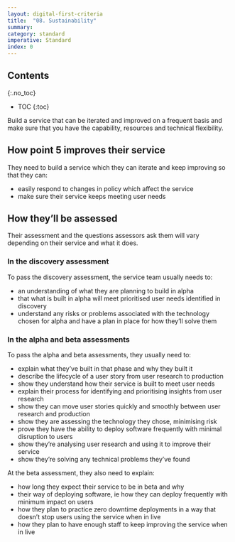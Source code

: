 ```yaml
---
layout: digital-first-criteria
title:  "08. Sustainability"
summary:
category: standard
imperative: Standard
index: 0
---
```


## Contents
{:.no_toc}
* TOC
{:toc}
<!--TOC max3-->

Build a service that can be iterated and improved on a frequent basis and make sure that you have the capability, resources and technical flexibility.

## How point 5 improves their service

They need to build a service which they can iterate and keep improving so that they can:

* easily respond to changes in policy which affect the service
* make sure their service keeps meeting user needs

## How they’ll be assessed

Their assessment and the questions assessors ask them will vary depending on their service and what it does.

### In the discovery assessment

To pass the discovery assessment, the service team usually needs to:
* an understanding of what they are planning to build in alpha
* that what is built in alpha will meet prioritised user needs identified in discovery
* understand any risks or problems associated with the technology chosen for alpha and have a plan in place for how they’ll solve them

### In the alpha and beta assessments

To pass the alpha and beta assessments, they usually need to:

* explain what they’ve built in that phase and why they built it
*	describe the lifecycle of a user story from user research to production
* show they understand how their service is built to meet user needs
* explain their process for identifying and prioritising insights from user research
* show they can move user stories quickly and smoothly between user research and production
* show they are assessing the technology they chose, minimising risk
* prove they have the ability to deploy software frequently with minimal disruption to users
* show they’re analysing user research and using it to improve their service
* show they’re solving any technical problems they’ve found

At the beta assessment, they also need to explain:

* how long they expect their service to be in beta and why
* their way of deploying software, ie how they can deploy frequently with minimum impact on users
* how they plan to practice zero downtime deployments in a way that doesn’t stop users using the service when in live
* how they plan to have enough staff to keep improving the service when in live
